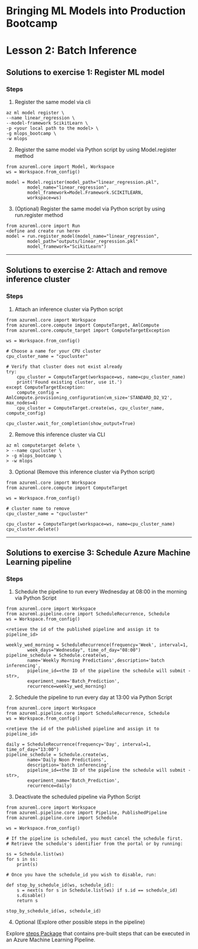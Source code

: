 # Bringing ML Models into Production Bootcamp
# Lesson 2: Batch Inference

## Solutions to exercise 1: Register ML model
### Steps

1. Register the same model via cli
```
az ml model register \
--name linear_regression \
--model-framework ScikitLearn \
-p <your local path to the model> \
-g mlops_bootcamp \
-w mlops
```
2. Register the same model via Python script by using Model.register method
```
from azureml.core import Model, Workspace
ws = Workspace.from_config()

model = Model.register(model_path="linear_regression.pkl",
        model_name="linear_regression",
        model_framework=Model.Framework.SCIKITLEARN,
        workspace=ws)
```

3. (Optional) Register the same model via Python script by using run.register method
```
from azureml.core import Run
<define and create run here>
model = run.register_model(model_name="linear_regression",
        model_path="outputs/linear_regression.pkl"
        model_framework="ScikitLearn")
```
---
## Solutions to exercise 2: Attach and remove inference cluster

### Steps

1. Attach an inference cluster via Python script
```
from azureml.core import Workspace
from azureml.core.compute import ComputeTarget, AmlCompute
from azureml.core.compute_target import ComputeTargetException

ws = Workspace.from_config()

# Choose a name for your CPU cluster
cpu_cluster_name = "cpucluster"

# Verify that cluster does not exist already
try:
    cpu_cluster = ComputeTarget(workspace=ws, name=cpu_cluster_name)
    print('Found existing cluster, use it.')
except ComputeTargetException:
    compute_config = AmlCompute.provisioning_configuration(vm_size='STANDARD_D2_V2', max_nodes=4)
    cpu_cluster = ComputeTarget.create(ws, cpu_cluster_name, compute_config)

cpu_cluster.wait_for_completion(show_output=True)
```
2. Remove this inference cluster via CLI
```
az ml computetarget delete \
> --name cpucluster \
> -g mlops_bootcamp \
> -w mlops
```
3. Optional (Remove this inference cluster via Python script)
```
from azureml.core import Workspace
from azureml.core.compute import ComputeTarget

ws = Workspace.from_config()

# cluster name to remove
cpu_cluster_name = "cpucluster"

cpu_cluster = ComputeTarget(workspace=ws, name=cpu_cluster_name)
cpu_cluster.delete()
```
---
## Solutions to exercise 3: Schedule Azure Machine Learning pipeline

### Steps

1. Schedule the pipeline to run every Wednesday at 08:00 in the morning via Python Script
```
from azureml.core import Workspace
from azureml.pipeline.core import ScheduleRecurrence, Schedule
ws = Workspace.from_config()

<retieve the id of the published pipeline and assign it to pipeline_id>

weekly_wed_morning = ScheduleRecurrence(frequency='Week', interval=1,
        week_days="Wednesday", time_of_day="08:00")
pipeline_schedule = Schedule.create(ws,
        name='Weekly Morning Predictions',description='batch inferencing',
        pipeline_id=<the ID of the pipeline the schedule will submit - str>,
        experiment_name='Batch_Prediction',
        recurrence=weekly_wed_morning)
```
2. Schedule the pipeline to run every day at 13:00 via Python Script
```
from azureml.core import Workspace
from azureml.pipeline.core import ScheduleRecurrence, Schedule
ws = Workspace.from_config()

<retieve the id of the published pipeline and assign it to pipeline_id>

daily = ScheduleRecurrence(frequency='Day', interval=1, time_of_day="13:00")
pipeline_schedule = Schedule.create(ws,
        name='Daily Noon Predictions',
        description='batch inferencing',
        pipeline_id=<the ID of the pipeline the schedule will submit - str>,
        experiment_name='Batch_Prediction',
        recurrence=daily)
```
3. Deactivate the scheduled pipeline via Python Script
```
from azureml.core import Workspace
from azureml.pipeline.core import Pipeline, PublishedPipeline
from azureml.pipeline.core import Schedule

ws = Workspace.from_config()

# If the pipeline is scheduled, you must cancel the schedule first.
# Retrieve the schedule's identifier from the portal or by running:

ss = Schedule.list(ws)
for s in ss:
    print(s)

# Once you have the schedule_id you wish to disable, run:

def stop_by_schedule_id(ws, schedule_id):
    s = next(s for s in Schedule.list(ws) if s.id == schedule_id)
    s.disable()
    return s

stop_by_schedule_id(ws, schedule_id)
```
4. Optional (Explore other possible steps in the pipeline)

Explore [steps Package](https://docs.microsoft.com/en-us/python/api/azureml-pipeline-steps/azureml.pipeline.steps?view=azure-ml-py) that contains pre-built steps that can be executed in an Azure Machine Learning Pipeline.
